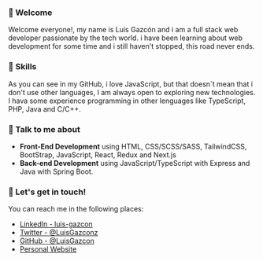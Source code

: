 

### 👋 Welcome
Welcome everyone!, my name is Luis Gazcón and i am a full stack web developer passionate by the tech world. i have been learning about web development for some time and i still haven't stopped, this road never ends.

### 💪 Skills
As you can see in my GitHub, i love JavaScript, but that doesn´t mean that i don't use other languages, 
I am always open to exploring new technologies. I hava some experience programming in other lenguages like TypeScript, PHP, Java and C/C++.

### 💼 Talk to me about
  - **Front-End Development** using HTML, CSS/SCSS/SASS, TailwindCSS, BootStrap, JavaScript, React, Redux and Next.js
  - **Back-end Development** using JavaScript/TypeScript with Express and Java with Spring Boot.

### 📧 Let's get in touch!
You can reach me in the following places:
  - [LinkedIn - luis-gazcon](https://www.linkedin.com/in/luis-gazcon/)
  - [Twitter - @LuisGazconz](https://www.twitter.com/LuisGazconz)
  - [GitHub - @LuisGazcon](https://www.github.com/LuisGazcon)
  - [Personal Website](https://luisgazcon.vercel.app)
